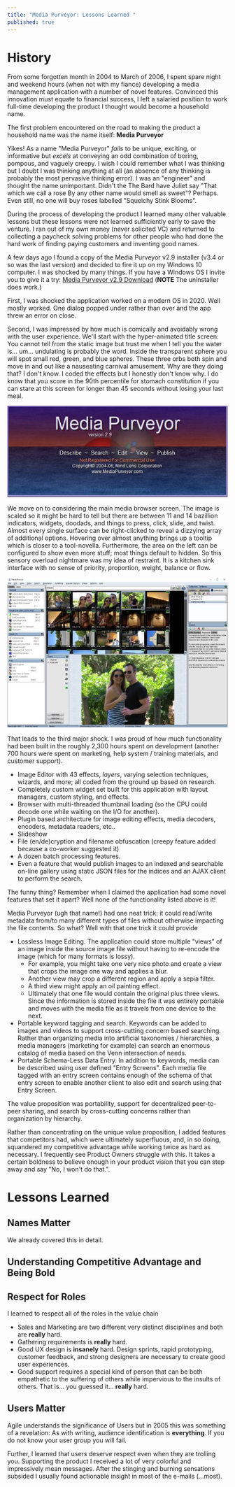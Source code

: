 ```yaml
---
title: "Media Purveyor: Lessons Learned "
published: true
---
```


# History
From some forgotten month in 2004 to March of 2006, I spent spare night and weekend hours (when not with my fiance) developing a media management application with a number of novel features. Convinced this innovation must equate to financial success, I left a salaried position to work full-time developing the product I thought would become a household name.

The first problem encountered on the road to making the product a household name was the name itself: **Media Purveyor**

Yikes! As a name "Media Purveyor" _fails_ to be unique, exciting, or informative but _excels_ at conveying an odd combination of 
boring, pompous, and vaguely creepy. I wish I could remember what I was thinking but I doubt I was thinking anything at all (an absence of any thinking is probably the most pervasive thinking error). I was an "engineer" and thought the name unimportant. Didn't the The Bard have Juliet say "That which we call a rose By any other name would smell as sweet"? Perhaps. Even still, no one will buy roses labelled "Squelchy Stink Blooms". 

During the process of developing the product I learned many other valuable lessons but these lessons were not learned sufficiently early to save the venture. I ran out of my own money (never solicited VC) and returned to collecting a paycheck solving problems for other people who had done the hard work of finding paying customers and inventing good names. 

A few days ago I found a copy of the Media Purveyor v2.9 installer (v3.4 or so was the last version) and decided to fire it up on my Windows 10 computer. I was shocked by many things. If you have a Windows OS I invite you to give it a try: [Media Purveyor v2.9 Download](/assets/MediaPurveyorSetup29.exe) (**NOTE** The uninstaller does work.)

First, I was shocked the application worked on a modern OS in 2020. Well mostly worked. One dialog popped under rather than over and the app threw an error on close.

Second, I was impressed by how much is comically and avoidably wrong with the user experience. We'll start with the hyper-animated title screen: You cannot tell from the static image but trust me when I tell you the water is... um... undulating is probably the word. Inside the transparent sphere you will spot small red, green, and blue spheres. These three orbs both spin and move in and out like a nauseating carnival amusement. Why are they doing that? I don't know. I coded the effects but I honestly don't know why. I do know that you score in the 90th percentile for stomach constitution if you can stare at this screen for longer than 45 seconds without losing your last meal. 

![Title Screen](/assets/MediaPurveyorTitleScreen.jpg)

We move on to considering the main media browser screen. The image is scaled so it might be hard to tell but there are between 11 and 14 bazillion indicators, widgets, doodads, and things to press, click, slide, and twist. Almost every single surface can be right-clicked to reveal a dizzying array of additional options. Hovering over almost anything brings up a tooltip which is closer to a tool-novella. Furthermore, the area on the left can be configured to show even more stuff; most things default to hidden. So this sensory overload nightmare was my idea of restraint. It is a kitchen sink interface with no sense of priority, proportion, weight, balance or flow. 

![Media Browser](/assets/MediaPurveyorBrowserScaled.jpg)

That leads to the third major shock. I was proud of how much functionality had been built in the roughly 2,300 hours spent on development (another 700 hours were spent on marketing, help system / training materials, and customer support). 
* Image Editor with 43 effects, _layers_, varying selection techniques, wizards, and more; all coded from the ground up based on research.
* Completely custom widget set built for this application with layout managers, custom styling, and effects.
* Browser with multi-threaded thumbnail loading (so the CPU could decode one while waiting on the I/O for another).
* Plugin based architecture for image editing effects, media decoders, encoders, metadata readers, etc..
* Slideshow
* File (en/de)cryption and filename obfuscation (creepy feature added because a co-worker suggested it)
* A dozen batch processing features.
* Even a feature that would publish images to an indexed and searchable on-line gallery using static JSON files for the indices and an AJAX client to perform the search.

The funny thing? Remember when I claimed the application had some novel features that set it apart? Well none of the functionality listed above is it! 

Media Purveyor (ugh that name!) had one neat trick: it could read/write metadata from/to many different types of files without otherwise impacting the file contents. So what? Well with that one trick it could provide
* Lossless Image Editing. The application could store multiple "views" of an image inside the source image file without having to re-encode the image (which for many formats is lossy). 
  * For example, you might take one very nice photo and create a view that crops the image one way and applies a blur. 
  * Another view may crop a different region and apply a sepia filter. 
  * A third view might apply an oil painting effect. 
  * Ultimately that one file would contain the original plus three views. Since the information is stored inside the file it was entirely portable and moves with the media file as it travels from one device to the next.
* Portable keyword tagging and search. Keywords can be added to images and videos to support cross-cutting concern based searching. Rather than organizing media into artificial taxonomies / hierarchies, a media managers (marketing for example) can  search an enormous catalog of media based on the Venn intersection of needs. 
* Portable Schema-Less Data Entry. In addition to keywords, media can be described using user defined "Entry Screens". Each media file tagged with an entry screen contains enough of the schema of that entry screen to enable another client to also edit and search using that Entry Screen. 

The value proposition was portability, support for decentralized peer-to-peer sharing, and search by cross-cutting concerns rather than organization by hierarchy. 

Rather than concentrating on the unique value proposition, I added features that competitors had, which were ultimately superfluous, and, in so doing, squandered my competitive advantage while working twice as hard as necessary. I frequently see Product Owners struggle with this. It takes a certain boldness to believe enough in your product vision that you can step away and say "No, I won't do that.". 


# Lessons Learned
## Names Matter
We already covered this in detail. 

## Understanding Competitive Advantage and Being Bold

## Respect for Roles
I learned to respect all of the roles in the value chain
* Sales and Marketing are two different very distinct disciplines and both are **really** hard.
* Gathering requirements is **really** hard.
* Good UX design is **insanely** hard. Design sprints, rapid prototyping, customer feedback, and strong designers are necessary to create good user experiences.
* Good support requires a special kind of person that can be both empathetic to the suffering of others while impervious to the insults of others. That is... you guessed it... **really** hard.

## Users Matter
Agile understands the significance of Users but in 2005 this was something of a revelation: As with writing, audience identification is **everything**. If you do not know your user group you will fail. 

Further, I learned that users deserve respect even when they are trolling you. Supporting the product I received a lot of very colorful and impressively mean messages. After the stinging and burning sensations subsided I usually found actionable insight in most of the e-mails (...most).


